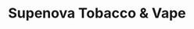 ---
title: "Supenova Tobacco & Vape"
url: /yorktown/supenova-tobacco-und-vape/
shop: E-Zigaretten
---